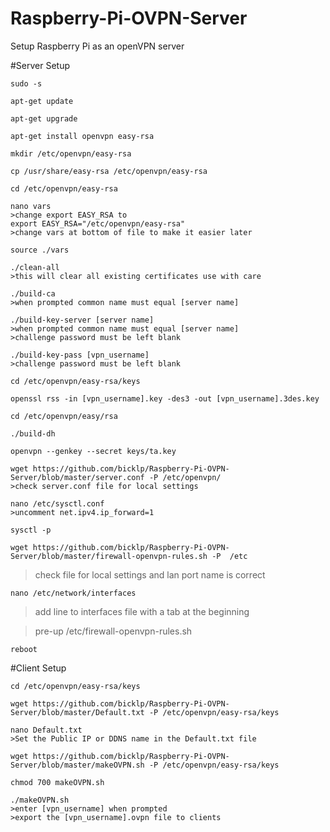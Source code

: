 # Raspberry-Pi-OVPN-Server
Setup Raspberry Pi as an openVPN server

#Server Setup

```
sudo -s
```

```
apt-get update
```

```
apt-get upgrade
```

```
apt-get install openvpn easy-rsa
```

```
mkdir /etc/openvpn/easy-rsa
```

```
cp /usr/share/easy-rsa /etc/openvpn/easy-rsa
```

```
cd /etc/openvpn/easy-rsa
```

```
nano vars
>change export EASY_RSA to
export EASY_RSA="/etc/openvpn/easy-rsa"
>change vars at bottom of file to make it easier later
```

```
source ./vars
```

```
./clean-all
>this will clear all existing certificates use with care
```

```
./build-ca
>when prompted common name must equal [server name]
```

```
./build-key-server [server name]
>when prompted common name must equal [server name]
>challenge password must be left blank
```

```
./build-key-pass [vpn_username]
>challenge password must be left blank
```

```
cd /etc/openvpn/easy-rsa/keys
```

```
openssl rss -in [vpn_username].key -des3 -out [vpn_username].3des.key
```

```
cd /etc/openvpn/easy/rsa
```

```
./build-dh
```

```
openvpn --genkey --secret keys/ta.key
```

```
wget https://github.com/bicklp/Raspberry-Pi-OVPN-Server/blob/master/server.conf -P /etc/openvpn/
>check server.conf file for local settings
```

```
nano /etc/sysctl.conf
>uncomment net.ipv4.ip_forward=1
```

```
sysctl -p
```

```
wget https://github.com/bicklp/Raspberry-Pi-OVPN-Server/blob/master/firewall-openvpn-rules.sh -P  /etc
```

>check file for local settings and lan port name is correct

```
nano /etc/network/interfaces
```

>add line to interfaces file with a tab at the beginning

>pre-up /etc/firewall-openvpn-rules.sh

```
reboot
```

#Client Setup


```
cd /etc/openvpn/easy-rsa/keys
```

```
wget https://github.com/bicklp/Raspberry-Pi-OVPN-Server/blob/master/Default.txt -P /etc/openvpn/easy-rsa/keys
```

```
nano Default.txt
>Set the Public IP or DDNS name in the Default.txt file
```

```
wget https://github.com/bicklp/Raspberry-Pi-OVPN-Server/blob/master/makeOVPN.sh -P /etc/openvpn/easy-rsa/keys
```

```
chmod 700 makeOVPN.sh
```

```
./makeOVPN.sh
>enter [vpn_username] when prompted
>export the [vpn_username].ovpn file to clients
```



